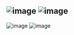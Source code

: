 ![image](https://user-images.githubusercontent.com/57319180/205202521-378112c5-654f-45e6-a8b2-52f5a83419df.png)
![image](https://user-images.githubusercontent.com/57319180/205202591-59ee2877-7c4d-4f2c-86ed-724999925e2e.png)
------------------------------------------------------------------
![image](https://user-images.githubusercontent.com/57319180/205202692-a9a3a328-2baf-4af1-bbdd-c6603c860adf.png)
![image](https://user-images.githubusercontent.com/57319180/205202711-f177c818-e53a-4fe7-b59c-58f9e352e919.png)
